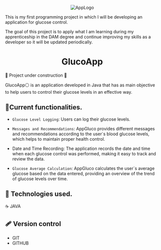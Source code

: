 <p align="center">
 <img src="https://github.com/cokke93/AppGlucosa/assets/157584368/adada005-b66b-4655-ab1d-4c34f79e070e" alt="AppLogo"/>
</p>

<p>
This is my first programming project in which I will be developing an application for glucose control. </p>
<p>
The goal of this project is to apply what I am learning during my apprenticeship in the DAM degree and continue improving my skills as a developer so it will be updated periodically.
</p>


<h1 align="center"> GlucoApp</h1>

:construction: Project under construction :construction:

GlucoApp⚪ is an application developed in Java that has as main objective to help users to control their glucose levels in an effective way. 

## :hammer:Current functionalities.

- `Glucose Level Logging`: Users can log their glucose levels.
 
- `Messages and Recommendations`: AppGluco provides different messages and recommendations according to the user`s blood glucose levels, which helps to maintain proper health control.
 
- Date and Time Recording: The application records the date and time when each glucose control was performed, making it easy to track and review the data.
 
- `Glucose Average Calculation`: AppGluco calculates the user`s average glucose based on the data entered, providing an overview of the trend of glucose levels over time.

## 🧮 Technologies used.

☕ JAVA

## 🩹 Version control
<ul>
 <li>GIT</li>
 <li>GITHUB</li>
 </ul>
